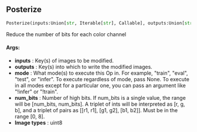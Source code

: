 ## Posterize
```python
Posterize(inputs:Union[str, Iterable[str], Callable], outputs:Union[str, Iterable[str]], mode:Union[NoneType, str, Iterable[str]]=None, num_bits:Union[int, Tuple[int, int], Tuple[int, int, int], Tuple[Tuple[int, int], Tuple[int, int], Tuple[int, int]]]=4)
```
Reduce the number of bits for each color channel


#### Args:

* **inputs** :  Key(s) of images to be modified.
* **outputs** :  Key(s) into which to write the modified images.
* **mode** :  What mode(s) to execute this Op in. For example, "train", "eval", "test", or "infer". To execute        regardless of mode, pass None. To execute in all modes except for a particular one, you can pass an argument        like "!infer" or "!train".
* **num_bits** :  Number of high bits. If num_bits is a single value, the range will be [num_bits, num_bits]. A triplet        of ints will be interpreted as [r, g, b], and a triplet of pairs as [[r1, r1], [g1, g2], [b1, b2]]. Must be        in the range [0, 8].
* **Image types** :     uint8